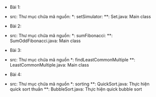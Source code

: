 - Bài 1: 
+ src: Thư mục chứa mã nguồn:
  *: setSimulator:
    **: Set.java: Main class
- Bài 2:
+ src: Thư mục chứa mã nguồn:
  *: sumFibonacci:
    **: SumOddFibonacci.java: Main class
- Bài 3:
+ src: Thư mục chứa mã nguồn
  *: findLeastCommonMultiple
    **: LeastCommonMultiple.java: Main class
- Bài 4:
+ src: Thư mục chứa mã nguồn
  *: sorting
    **: QuickSort.java: Thực hiện quick sort thuần
    **: BubbleSort.java: Thực hiện quick bubble sort
